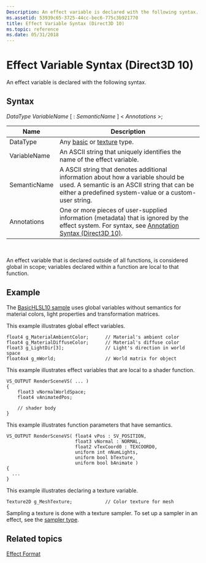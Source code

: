 ```yaml
---
Description: An effect variable is declared with the following syntax.
ms.assetid: 53939c65-3725-44cc-bec6-775c3b921770
title: Effect Variable Syntax (Direct3D 10)
ms.topic: reference
ms.date: 05/31/2018
---
```


# Effect Variable Syntax (Direct3D 10)

An effect variable is declared with the following syntax.

## Syntax

*DataType* *VariableName* \[ : *SemanticName* \] < *Annotations* >;



| Name         | Description                                                                                                                                                                                 |
|--------------|---------------------------------------------------------------------------------------------------------------------------------------------------------------------------------------------|
| DataType     | Any [basic](https://msdn.microsoft.com/library/Bb509706(v=VS.85).aspx) or [texture](https://msdn.microsoft.com/library/Bb509700(v=VS.85).aspx) type.                                                                        |
| VariableName | An ASCII string that uniquely identifies the name of the effect variable.                                                                                                                   |
| SemanticName | A ASCII string that denotes additional information about how a variable should be used. A semantic is an ASCII string that can be either a predefined system-value or a custom-user string. |
| Annotations  | One or more pieces of user-supplied information (metadata) that is ignored by the effect system. For syntax, see [Annotation Syntax (Direct3D 10)](d3d10-effect-annotation-syntax.md).     |



 

An effect variable that is declared outside of all functions, is considered global in scope; variables declared within a function are local to that function.

## Example

The [BasicHLSL10 sample](https://msdn.microsoft.com/library/Ee416395(v=VS.85).aspx) uses global variables without semantics for material colors, light properties and transformation matrices.

This example illustrates global effect variables.


```
float4 g_MaterialAmbientColor;      // Material's ambient color
float4 g_MaterialDiffuseColor;      // Material's diffuse color
float3 g_LightDir[3];               // Light's direction in world space
float4x4 g_mWorld;                  // World matrix for object
```



This example illustrates effect variables that are local to a shader function.


```
VS_OUTPUT RenderSceneVS( ... )
{
    float3 vNormalWorldSpace;
    float4 vAnimatedPos;

    // shader body
}
```



This example illustrates function parameters that have semantics.


```
VS_OUTPUT RenderSceneVS( float4 vPos : SV_POSITION,
                         float3 vNormal : NORMAL,
                         float2 vTexCoord0 : TEXCOORD0,
                         uniform int nNumLights,
                         uniform bool bTexture,
                         uniform bool bAnimate )
{
  ...
}
```



This example illustrates declaring a texture variable.


```
Texture2D g_MeshTexture;            // Color texture for mesh
```



Sampling a texture is done with a texture sampler. To set up a sampler in an effect, see the [sampler type](https://msdn.microsoft.com/library/Bb509644(v=VS.85).aspx).

## Related topics

<dl> <dt>

[Effect Format](d3d10-effect-format.md)
</dt> </dl>

 

 



